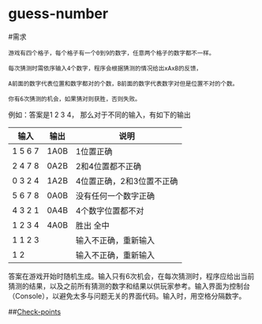 guess-number
============

#需求

```
游戏有四个格子，每个格子有一个0到9的数字，任意两个格子的数字都不一样。

每次猜测时需依序输入4个数字，程序会根据猜测的情况给出xAxB的反馈，

A前面的数字代表位置和数字都对的个数，B前面的数字代表数字对但是位置不对的个数。

你有6次猜测的机会，如果猜对则获胜，否则失败。
```
 
例如：答案是1 2 3 4， 那么对于不同的输入，有如下的输出
 
输入 | 输出 | 说明
---- | ---- | ----
1 5 6 7 | 1A0B | 1位置正确
2 4 7 8 | 0A2B | 2和4位置都不正确
0 3 2 4 | 1A2B | 4位置正确，2和3位置不正确
5 6 7 8 | 0A0B | 没有任何一个数字正确
4 3 2 1 | 0A4B | 4个数字位置都不对
1 2 3 4 | 4A0B | 胜出   全中
1 1 2 3 |      | 输入不正确，重新输入
1 2     |      | 输入不正确，重新输入
 
答案在游戏开始时随机生成。输入只有6次机会，在每次猜测时，程序应给出当前猜测的结果，以及之前所有猜测的数字和结果以供玩家参考。输入界面为控制台（Console），以避免太多与问题无关的界面代码。输入时，用空格分隔数字。



##[Check-points](./requirement/check-points.md)
